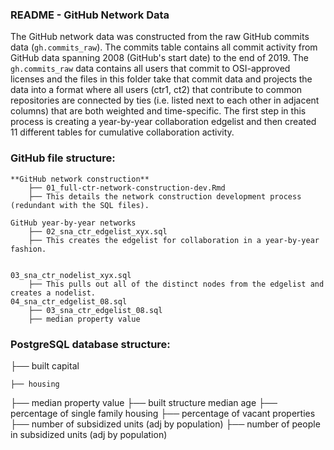
### README - GitHub Network Data

The GitHub network data was constructed from the raw GitHub commits data (`gh.commits_raw`). The commits table contains all commit activity from GitHub data spanning 2008 (GitHub's start date) to the end of 2019. The `gh.commits_raw` data contains all users that commit to OSI-approved licenses and the files in this folder take that commit data and projects the data into a format where all users (ctr1, ct2) that contribute to common repositories are connected by ties (i.e. listed next to each other in adjacent columns) that are both weighted and time-specific. The first step in this process is creating a year-by-year collaboration edgelist and then created 11 different tables for cumulative collaboration activity. 

### GitHub file structure: 

    **GitHub network construction** 
        ├── 01_full-ctr-network-construction-dev.Rmd
        ├── This details the network construction development process (redundant with the SQL files).
    
    GitHub year-by-year networks 
        ├── 02_sna_ctr_edgelist_xyx.sql 
        ├── This creates the edgelist for collaboration in a year-by-year fashion. 
    
    
    03_sna_ctr_nodelist_xyx.sql 
        ├── This pulls out all of the distinct nodes from the edgelist and creates a nodelist. 
    04_sna_ctr_edgelist_08.sql 
        ├── 03_sna_ctr_edgelist_08.sql
        ├── median property value 
    
### PostgreSQL database structure: 

├── built capital

    ├── housing
    
├── median property value 
        ├── built structure median age
        ├── percentage of single family housing 
        ├── percentage of vacant properties 
        ├── number of subsidized units (adj by population)
        ├── number of people in subsidized units (adj by population)
